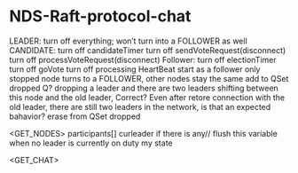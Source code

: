 # NDS-Raft-protocol-chat

<STOP> 
LEADER: 
turn off everything; 
won’t turn into a FOLLOWER as well
CANDIDATE: 
turn off candidateTimer
turn off sendVoteRequest(disconnect)
turn off processVoteRequest(disconnect)
Follower:
turn off electionTimer
turn off goVote
turn off processing HeartBeat

<START>
start as a follower
only stopped node turns to a FOLLOWER, other nodes stay the same

<DROP node_id>
add to QSet dropped
Q? dropping a leader and there are two leaders shifting between this node and the old leader, Correct? Even after retore connection with the old leader, there are still two leaders in the network, is that an expected bahavior?

<RESTORE node_id>
erase from QSet dropped

<GET_NODES>
participants[]
curleader if there is any// flush this variable when no leader is currently on duty
my state


<MSG >

<GET_CHAT>
